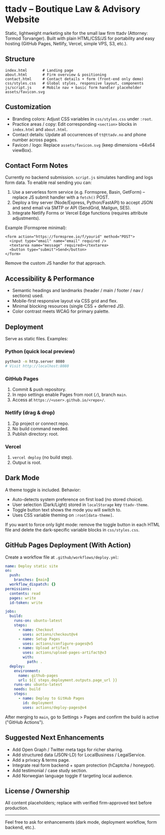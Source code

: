 # ttadv – Boutique Law & Advisory Website

Static, lightweight marketing site for the small law firm ttadv (Attorney: Tormod Torvanger). Built with plain HTML/CSS/JS for portability and easy hosting (GitHub Pages, Netlify, Vercel, simple VPS, S3, etc.).

## Structure

```
index.html       # Landing page
about.html       # Firm overview & positioning
contact.html     # Contact details + form (front-end only demo)
css/styles.css   # Global styles, responsive layout, components
js/script.js     # Mobile nav + basic form handler placeholder
assets/favicon.svg
```

## Customization

- Branding colors: Adjust CSS variables in `css/styles.css` under `:root`.
- Practice areas / copy: Edit corresponding `<section>` blocks in `index.html` and `about.html`.
- Contact details: Update all occurrences of `tt@ttadv.no` and phone number across pages.
- Favicon / logo: Replace `assets/favicon.svg` (keep dimensions ~64x64 viewBox).

## Contact Form Notes

Currently no backend submission. `script.js` simulates handling and logs form data. To enable real sending you can:

1. Use a serverless form service (e.g. Formspree, Basin, GetForm) – replace JS submit handler with a `fetch()` POST.
2. Deploy a tiny server (Node/Express, Python/FastAPI) to accept JSON and send email via SMTP or API (SendGrid, Mailgun, SES).
3. Integrate Netlify Forms or Vercel Edge functions (requires attribute adjustments).

Example (Formspree minimal):

```
<form action="https://formspree.io/f/yourid" method="POST">
  <input type="email" name="email" required />
  <textarea name="message" required></textarea>
  <button type="submit">Send</button>
</form>
```

Remove the custom JS handler for that approach.

## Accessibility & Performance

- Semantic headings and landmarks (header / main / footer / nav / sections) used.
- Mobile-first responsive layout via CSS grid and flex.
- Minimal blocking resources (single CSS + deferred JS).
- Color contrast meets WCAG for primary palette.

## Deployment

Serve as static files. Examples:

### Python (quick local preview)

```bash
python3 -m http.server 8080
# Visit http://localhost:8080
```

### GitHub Pages

1. Commit & push repository.
2. In repo settings enable Pages from root (`/`), branch `main`.
3. Access at `https://<user>.github.io/<repo>/`.

### Netlify (drag & drop)

1. Zip project or connect repo.
2. No build command needed.
3. Publish directory: root.

### Vercel

1. `vercel deploy` (no build step).
2. Output is root.

## Dark Mode

A theme toggle is included. Behavior:

- Auto-detects system preference on first load (no stored choice).
- User selection (Dark/Light) stored in `localStorage` key `ttadv-theme`.
- Toggle button text shows the mode you will switch to.
- Uses CSS variable theming on `:root[data-theme]`.

If you want to force only light mode: remove the toggle button in each HTML file and delete the dark-specific variable blocks in `css/styles.css`.

## GitHub Pages Deployment (With Action)

Create a workflow file at `.github/workflows/deploy.yml`:

```yaml
name: Deploy static site
on:
  push:
    branches: [main]
  workflow_dispatch: {}
permissions:
  contents: read
  pages: write
  id-token: write

jobs:
  build:
    runs-on: ubuntu-latest
    steps:
      - name: Checkout
        uses: actions/checkout@v4
      - name: Setup Pages
        uses: actions/configure-pages@v5
      - name: Upload artifact
        uses: actions/upload-pages-artifact@v3
        with:
          path: .
  deploy:
    environment:
      name: github-pages
      url: ${{ steps.deployment.outputs.page_url }}
    runs-on: ubuntu-latest
    needs: build
    steps:
      - name: Deploy to GitHub Pages
        id: deployment
        uses: actions/deploy-pages@v4
```

After merging to `main`, go to Settings > Pages and confirm the build is active ("GitHub Actions").

## Suggested Next Enhancements

- Add Open Graph / Twitter meta tags for richer sharing.
- Add structured data (JSON-LD) for LocalBusiness / LegalService.
- Add a privacy & terms page.
- Integrate real form backend + spam protection (hCaptcha / honeypot).
- Add testimonial / case study section.
- Add Norwegian language toggle if targeting local audience.

## License / Ownership

All content placeholders; replace with verified firm-approved text before production.

---

Feel free to ask for enhancements (dark mode, deployment workflow, form backend, etc.).
